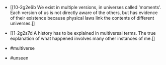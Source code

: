 - [[10-2g2e6b We exist in multiple versions, in universes called ‘moments’. Each version of us is not directly aware of the others, but has evidence of their existence because physical laws link the contents of different universes.]]

- [[1-2g2s7d A history has to be explained in multiversal terms. The true explanation of what happened involves many other instances of me.]]
- #multiverse
- #unseen
